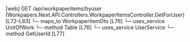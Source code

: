 [web] GET /api/workpaperitems/byuser  (Workpapers.Next.API.Controllers.WorkpaperItemsController.GetForUser)  [L72–L83]
  └─ maps_to WorkpaperItemDto [L76]
  └─ uses_service UnitOfWork
    └─ method Table [L76]
  └─ uses_service UserService
    └─ method GetUserId [L77]

